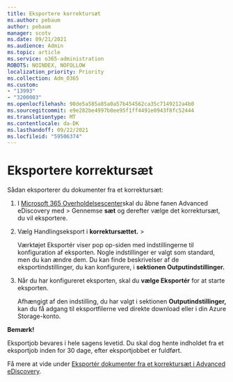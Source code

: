 ```yaml
---
title: Eksportere korrektursæt
ms.author: pebaum
author: pebaum
manager: scotv
ms.date: 09/21/2021
ms.audience: Admin
ms.topic: article
ms.service: o365-administration
ROBOTS: NOINDEX, NOFOLLOW
localization_priority: Priority
ms.collection: Adm_O365
ms.custom:
- "13993"
- "3200003"
ms.openlocfilehash: 98de5a585a85a0a57b454562ca35c7149212a4b0
ms.sourcegitcommit: e9e282be4997b0ee95f1ff4491e0943f8fc52444
ms.translationtype: MT
ms.contentlocale: da-DK
ms.lasthandoff: 09/22/2021
ms.locfileid: "59506374"
---
```

# <a name="export-review-sets"></a>Eksportere korrektursæt

Sådan eksporterer du dokumenter fra et korrektursæt:

1. I [Microsoft 365 Overholdelsescenter](https://compliance.microsoft.com/)skal du åbne fanen Advanced eDiscovery med > Gennemse **sæt** og derefter vælge det korrektursæt, du vil eksportere.

1. Vælg Handlingseksport i **korrektursættet.**  >  

    Værktøjet Eksportér viser pop op-siden med indstillingerne til konfiguration af eksporten. Nogle indstillinger er valgt som standard, men du kan ændre dem. Du kan finde beskrivelser af de eksportindstillinger, du kan konfigurere, i **sektionen Outputindstillinger.**

1. Når du har konfigureret eksporten, skal du **vælge Eksportér** for at starte eksporten. 

    Afhængigt af den indstilling, du har valgt i sektionen **Outputindstillinger,** kan du få adgang til eksportfilerne ved direkte download eller i din Azure Storage-konto.

**Bemærk!**

Eksportjob bevares i hele sagens levetid. Du skal dog hente indholdet fra et eksportjob inden for 30 dage, efter eksportjobbet er fuldført.

Få mere at vide under [Eksportér dokumenter fra et korrektursæt i Advanced eDiscovery](https://docs.microsoft.com/microsoft-365/compliance/export-documents-from-review-set).
